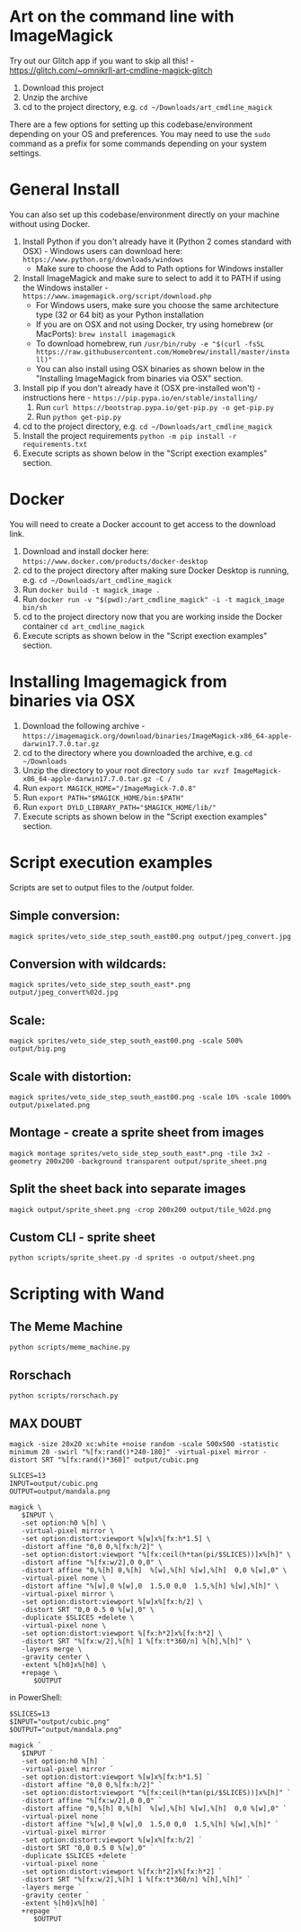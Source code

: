 # Art on the command line with ImageMagick

Try out our Glitch app if you want to skip all this! - https://glitch.com/~omnikrll-art-cmdline-magick-glitch

1. Download this project
2. Unzip the archive
3. cd to the project directory, e.g. `cd ~/Downloads/art_cmdline_magick`

There are a few options for setting up this codebase/environment depending on your OS and preferences. You may need to use the `sudo` command as a prefix for some commands depending on your system settings.

# General Install 

You can also set up this codebase/environment directly on your machine without using Docker.

1. Install Python if you don't already have it (Python 2 comes standard with OSX) - Windows users can download here: `https://www.python.org/downloads/windows`
    * Make sure to choose the Add to Path options for Windows installer
2. Install ImageMagick and make sure to select to add it to PATH if using the Windows installer - `https://www.imagemagick.org/script/download.php`
    * For Windows users, make sure you choose the same architecture type (32 or 64 bit) as your Python installation
    * If you are on OSX and not using Docker, try using homebrew (or MacPorts): `brew install imagemagick`
    * To download homebrew, run `/usr/bin/ruby -e "$(curl -fsSL https://raw.githubusercontent.com/Homebrew/install/master/install)"`
    * You can also install using OSX binaries as shown below in the "Installing ImageMagick from binaries via OSX" section.
3. Install pip if you don't already have it (OSX pre-installed won't) - instructions here - `https://pip.pypa.io/en/stable/installing/`
    1. Run `curl https://bootstrap.pypa.io/get-pip.py -o get-pip.py`
    2. Run `python get-pip.py`
4. cd to the project directory, e.g. `cd ~/Downloads/art_cmdline_magick`
5. Install the project requirements `python -m pip install -r requirements.txt`
6. Execute scripts as shown below in the "Script exection examples" section.

# Docker

You will need to create a Docker account to get access to the download link.

1. Download and install docker here: `https://www.docker.com/products/docker-desktop`
2. cd to the project directory after making sure Docker Desktop is running, e.g. `cd ~/Downloads/art_cmdline_magick`
3. Run `docker build -t magick_image .`
4. Run `docker run -v "$(pwd):/art_cmdline_magick" -i -t magick_image bin/sh`
5. cd to the project directory now that you are working inside the Docker container `cd art_cmdline_magick`
5. Execute scripts as shown below in the "Script exection examples" section. 

# Installing Imagemagick from binaries via OSX

1. Download the following archive - `https://imagemagick.org/download/binaries/ImageMagick-x86_64-apple-darwin17.7.0.tar.gz`
2. cd to the directory where you downloaded the archive, e.g. `cd ~/Downloads`
3. Unzip the directory to your root directory `sudo tar xvzf ImageMagick-x86_64-apple-darwin17.7.0.tar.gz -C /`
4. Run `export MAGICK_HOME="/ImageMagick-7.0.8"`
5. Run `export PATH="$MAGICK_HOME/bin:$PATH"`
6. Run `export DYLD_LIBRARY_PATH="$MAGICK_HOME/lib/"`
7. Execute scripts as shown below in the "Script exection examples" section.


# Script execution examples

Scripts are set to output files to the /output folder.

## Simple conversion:

`magick sprites/veto_side_step_south_east00.png output/jpeg_convert.jpg`

## Conversion with wildcards:

`magick sprites/veto_side_step_south_east*.png output/jpeg_convert%02d.jpg`

## Scale:

`magick sprites/veto_side_step_south_east00.png -scale 500% output/big.png`

## Scale with distortion:

`magick sprites/veto_side_step_south_east00.png -scale 10% -scale 1000% output/pixelated.png`

## Montage - create a sprite sheet from images

`magick montage sprites/veto_side_step_south_east*.png -tile 3x2 -geometry 200x200 -background transparent output/sprite_sheet.png`

## Split the sheet back into separate images

`magick output/sprite_sheet.png -crop 200x200 output/tile_%02d.png`

## Custom CLI - sprite sheet

`python scripts/sprite_sheet.py -d sprites -o output/sheet.png`

# Scripting with Wand 

## The Meme Machine

`python scripts/meme_machine.py`

## Rorschach

`python scripts/rorschach.py`

## MAX DOUBT

`magick -size 20x20 xc:white +noise random -scale 500x500 -statistic minimum 20 -swirl "%[fx:rand()*240-180]" -virtual-pixel mirror -distort SRT "%[fx:rand()*360]" output/cubic.png`

```
SLICES=13
INPUT=output/cubic.png
OUTPUT=output/mandala.png

magick \
   $INPUT \
   -set option:h0 %[h] \
   -virtual-pixel mirror \
   -set option:distort:viewport %[w]x%[fx:h*1.5] \
   -distort affine "0,0 0,%[fx:h/2]" \
   -set option:distort:viewport "%[fx:ceil(h*tan(pi/$SLICES))]x%[h]" \
   -distort affine "%[fx:w/2],0 0,0" \
   -distort affine "0,%[h] 0,%[h]  %[w],%[h] %[w],%[h]  0,0 %[w],0" \
   -virtual-pixel none \
   -distort affine "%[w],0 %[w],0  1.5,0 0,0  1.5,%[h] %[w],%[h]" \
   -virtual-pixel mirror \
   -set option:distort:viewport %[w]x%[fx:h/2] \
   -distort SRT "0,0 0.5 0 %[w],0" \
   -duplicate $SLICES +delete \
   -virtual-pixel none \
   -set option:distort:viewport %[fx:h*2]x%[fx:h*2] \
   -distort SRT "%[fx:w/2],%[h] 1 %[fx:t*360/n] %[h],%[h]" \
   -layers merge \
   -gravity center \
   -extent %[h0]x%[h0] \
   +repage \
      $OUTPUT
```

in PowerShell:

```
$SLICES=13
$INPUT="output/cubic.png"
$OUTPUT="output/mandala.png"

magick `
   $INPUT `
   -set option:h0 %[h] `
   -virtual-pixel mirror `
   -set option:distort:viewport %[w]x%[fx:h*1.5] `
   -distort affine "0,0 0,%[fx:h/2]" `
   -set option:distort:viewport "%[fx:ceil(h*tan(pi/$SLICES))]x%[h]" `
   -distort affine "%[fx:w/2],0 0,0" `
   -distort affine "0,%[h] 0,%[h]  %[w],%[h] %[w],%[h]  0,0 %[w],0" `
   -virtual-pixel none `
   -distort affine "%[w],0 %[w],0  1.5,0 0,0  1.5,%[h] %[w],%[h]" `
   -virtual-pixel mirror `
   -set option:distort:viewport %[w]x%[fx:h/2] `
   -distort SRT "0,0 0.5 0 %[w],0" `
   -duplicate $SLICES +delete `
   -virtual-pixel none `
   -set option:distort:viewport %[fx:h*2]x%[fx:h*2] `
   -distort SRT "%[fx:w/2],%[h] 1 %[fx:t*360/n] %[h],%[h]" `
   -layers merge `
   -gravity center `
   -extent %[h0]x%[h0] `
   +repage `
      $OUTPUT
```
